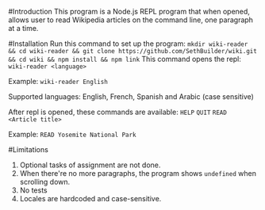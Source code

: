 #Introduction
This program is a Node.js REPL program that when opened, allows user to read Wikipedia articles on the command line, one paragraph at a time.

#Installation
Run this command to set up the program:
`mkdir wiki-reader && cd wiki-reader && git clone https://github.com/SethBuilder/wiki.git && cd wiki && npm install && npm link`
This command opens the repl:
`wiki-reader <language>`

Example:
`wiki-reader English`

Supported languages: English, French, Spanish and Arabic (case sensitive)

After repl is opened, these commands are available:
`HELP`
`QUIT`
`READ <Article title>`

Example:
`READ Yosemite National Park`

#Limitations
1. Optional tasks of assignment are not done.
2. When there're no more paragraphs, the program shows `undefined` when scrolling down.
3. No tests
4. Locales are hardcoded and case-sensitive.